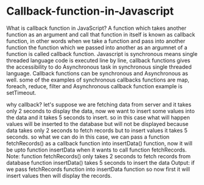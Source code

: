 # Callback-function-in-Javascript
What is callback function in JavaScript?
A function which takes another function as an argument and call that function in itself is known as callback function, in other words when we take a function and pass into another function the function which we passed into another as an argumnet of a function is called callback function.
Javascript is synchronous means single threaded language code is executed line by line, callback functions gives the accessibility to do Asynchronous task in synchronous single threaded language.
Callback functions can be synchronous and Asynchronous as well.
some of the examples of synchronous callbacks functions are map, foreach, reduce, filter and Asynchronous callback function example is setTimeout.


why callback?
let's suppose we are fetching data from server and it takes only 2 seconds to display the data, now we want to insert some values into the data and it takes 5 seconds to insert.
so in this case what will happen values will be inserted to the database but will not be displayed because data takes only 2 seconds to fetch records  but to insert values it takes 5 seconds.
so what we can do in this case, we  can pass a function fetchRecords() as a callback function into insertData() function, now it will be upto function insertData when it wants to call function fetchRecords.
Note: 
function fetchRecords() only takes 2 seconds to fetch records from database
function insertData() takes 5 seconds to insert the data
Output: if we pass fetchRecords function into insertData function so now first it will insert values then will display the records.
